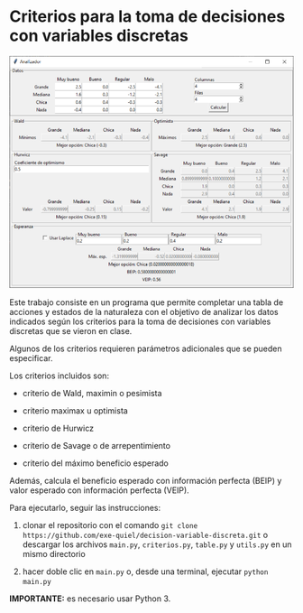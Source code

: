 # Criterios para la toma de decisiones con variables discretas

![alt text](image.png)

Este trabajo consiste en un programa que permite completar una tabla de acciones y estados de la naturaleza con el objetivo de analizar los datos indicados según los criterios para la toma de decisiones con variables discretas que se vieron en clase.

Algunos de los criterios requieren parámetros adicionales que se pueden especificar.

Los criterios incluidos son:

- criterio de Wald, maximin o pesimista

- criterio maximax u optimista

- criterio de Hurwicz

- criterio de Savage o de arrepentimiento

- criterio del máximo beneficio esperado

Además, calcula el beneficio esperado con información perfecta (BEIP) y valor esperado con información perfecta (VEIP).

Para ejecutarlo, seguir las instrucciones:

1. clonar el repositorio con el comando `git clone https://github.com/exe-quiel/decision-variable-discreta.git` o descargar los archivos `main.py`, `criterios.py`, `table.py` y `utils.py` en un mismo directorio

2. hacer doble clic en `main.py` o, desde una terminal, ejecutar `python main.py`

**IMPORTANTE:** es necesario usar Python 3.
